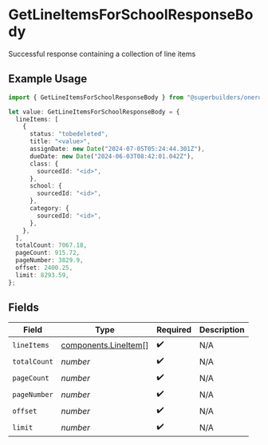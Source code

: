 # GetLineItemsForSchoolResponseBody

Successful response containing a collection of line items

## Example Usage

```typescript
import { GetLineItemsForSchoolResponseBody } from "@superbuilders/oneroster/models/operations";

let value: GetLineItemsForSchoolResponseBody = {
  lineItems: [
    {
      status: "tobedeleted",
      title: "<value>",
      assignDate: new Date("2024-07-05T05:24:44.301Z"),
      dueDate: new Date("2024-06-03T08:42:01.042Z"),
      class: {
        sourcedId: "<id>",
      },
      school: {
        sourcedId: "<id>",
      },
      category: {
        sourcedId: "<id>",
      },
    },
  ],
  totalCount: 7067.18,
  pageCount: 915.72,
  pageNumber: 3829.9,
  offset: 2400.25,
  limit: 8293.59,
};
```

## Fields

| Field                                                        | Type                                                         | Required                                                     | Description                                                  |
| ------------------------------------------------------------ | ------------------------------------------------------------ | ------------------------------------------------------------ | ------------------------------------------------------------ |
| `lineItems`                                                  | [components.LineItem](../../models/components/lineitem.md)[] | :heavy_check_mark:                                           | N/A                                                          |
| `totalCount`                                                 | *number*                                                     | :heavy_check_mark:                                           | N/A                                                          |
| `pageCount`                                                  | *number*                                                     | :heavy_check_mark:                                           | N/A                                                          |
| `pageNumber`                                                 | *number*                                                     | :heavy_check_mark:                                           | N/A                                                          |
| `offset`                                                     | *number*                                                     | :heavy_check_mark:                                           | N/A                                                          |
| `limit`                                                      | *number*                                                     | :heavy_check_mark:                                           | N/A                                                          |
